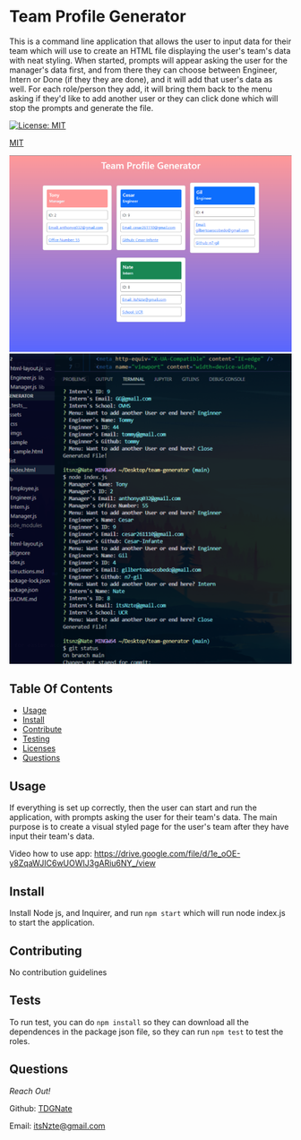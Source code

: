 # Team Profile Generator

This is a command line application that allows the user to input data for their team which will use to create an HTML file displaying the user's team's data with neat styling. When started, prompts will appear asking the user for the manager's data first, and from there they can choose between Engineer, Intern or Done (if they they are done), and it will add that user's data as well. For each role/person they add, it will bring them back to the menu asking if they'd like to add another user or they can click done which will stop the prompts and generate the file.

[![License: MIT](https://img.shields.io/badge/License-MIT-yellow.svg)](https://opensource.org/licenses/MIT)

[MIT](https://choosealicense.com/licenses/mit/)

<img src="./assets/imgs/sample.png" alt="html page screenshot">
<img src="./assets/imgs/terminal.png" alt="terminal screenshot">

## Table Of Contents

- [Usage](#usage)
- [Install](#install)
- [Contribute](#contributing)
- [Testing](#tests)
- [Licenses](#licenses)
- [Questions](#questions)

## Usage

If everything is set up correctly, then the user can start and run the application, with prompts asking the user for their team's data. The main purpose is to create a visual styled page for the user's team after they have input their team's data.

Video how to use app: https://drive.google.com/file/d/1e_oOE-y8ZqaWJIC6wUOWIJ3gARiu6NY_/view

## Install

Install Node js, and Inquirer, and run `npm start` which will run node index.js to start the application.

## Contributing

No contribution guidelines

## Tests

To run test, you can do `npm install` so they can download all the dependences in the package json file, so they can run `npm test` to test the roles.

## Questions

_Reach Out!_

Github: [TDGNate](https://github.com/TDGNate)

Email: itsNzte@gmail.com
